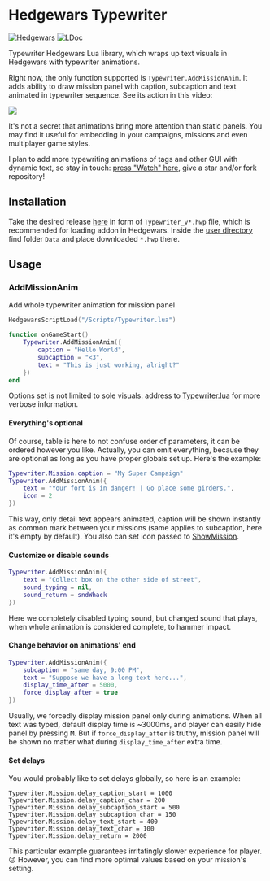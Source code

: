 # Hedgewars Typewriter
[![Hedgewars](https://img.shields.io/badge/Hedgewars-1.0.0-gray?logo=lua&labelColor=d66bcb)](https://hg.hedgewars.org/hedgewars/rev/1.0.0-release)
[![LDoc](https://img.shields.io/badge/LDoc-compliant-green?logo=lua&labelColor=2c2d72)](https://stevedonovan.github.io/ldoc/)

Typewriter Hedgewars Lua library, which wraps up text visuals in Hedgewars with typewriter animations.

Right now, the only function supported is `Typewriter.AddMissionAnim`. It adds ability to draw mission panel with caption, subcaption and text animated in typewriter sequence. See its action in this video:

[![](https://img.youtube.com/vi/eU_wjuqNyDg/0.jpg)](https://youtu.be/eU_wjuqNyDg)

It's not a secret that animations bring more attention than static panels. You may find it useful for embedding in your campaigns, missions and even multiplayer game styles.

I plan to add more typewriting animations of tags and other GUI with dynamic text, so stay in touch: [press "Watch" here](https://github.com/vintprox/hedgewars-typewriter), give a star and/or fork repository!

## Installation
Take the desired release [here](https://github.com/vintprox/hedgewars-typewriter/releases) in form of `Typewriter_v*.hwp` file, which is recommended for loading addon in Hedgewars. Inside the [user directory](https://www.hedgewars.org/node/6761) find folder `Data` and place downloaded `*.hwp` there.

## Usage

### AddMissionAnim
Add whole typewriter animation for mission panel

```lua
HedgewarsScriptLoad("/Scripts/Typewriter.lua")

function onGameStart()
    Typewriter.AddMissionAnim({
        caption = "Hello World",
        subcaption = "<3",
        text = "This is just working, alright?"
    })
end
```

Options set is not limited to sole visuals: address to [Typewriter.lua](./addon/Scripts/Typewriter.lua) for more verbose information.

#### Everything's optional
Of course, table is here to not confuse order of parameters, it can be ordered however you like. Actually, you can omit everything, because they are optional as long as you have proper globals set up. Here's the example:
```lua
Typewriter.Mission.caption = "My Super Campaign"
Typewriter.AddMissionAnim({
    text = "Your fort is in danger! | Go place some girders.",
    icon = 2
})
```
This way, only detail text appears animated, caption will be shown instantly as common mark between your missions (same applies to subcaption, here it's empty by default). You also can set icon passed to [ShowMission](https://www.hedgewars.org/kb/LuaGUI#ShowMission(caption,_subcaption,_text,_icon,_time_[,_forceDisplay])).

#### Customize or disable sounds
```lua
Typewriter.AddMissionAnim({
    text = "Collect box on the other side of street",
    sound_typing = nil,
    sound_return = sndWhack
})
```
Here we completely disabled typing sound, but changed sound that plays, when whole animation is considered complete, to hammer impact.

#### Change behavior on animations' end
```lua
Typewriter.AddMissionAnim({
    subcaption = "same day, 9:00 PM",
    text = "Suppose we have a long text here...",
    display_time_after = 5000,
    force_display_after = true
})
```
Usually, we forcedly display mission panel only during animations. When all text was typed, default display time is ~3000ms, and player can easily hide panel by pressing <kbd>M</kbd>. But if `force_display_after` is truthy, mission panel will be shown no matter what during `display_time_after` extra time.

#### Set delays
You would probably like to set delays globally, so here is an example:
```
Typewriter.Mission.delay_caption_start = 1000
Typewriter.Mission.delay_caption_char = 200
Typewriter.Mission.delay_subcaption_start = 500
Typewriter.Mission.delay_subcaption_char = 150
Typewriter.Mission.delay_text_start = 400
Typewriter.Mission.delay_text_char = 100
Typewriter.Mission.delay_return = 2000
```
This particular example guarantees irritatingly slower experience for player. 😜 However, you can find more optimal values based on your mission's setting.
